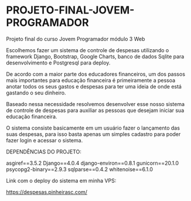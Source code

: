 # PROJETO-FINAL-JOVEM-PROGRAMADOR

Projeto final do curso Jovem Programador módulo 3 Web

Escolhemos fazer um sistema de controle de despesas utilizando o framework Django, Bootstrap, Google Charts, banco de dados Sqlite para desenvolvimento e Postgresql para deploy.

De acordo com a maior parte dos educadores financeiros, um dos passos mais importantes para educação financeira é primeiramente a pessoa anotar todos os seus gastos e despesas para ter uma ideia de onde está gastando o seu dinheiro.

Baseado nessa necessidade resolvemos desenvolver esse nosso sistema de controle de despesas para auxiliar as pessoas que desejam iniciar sua educação financeira.

O sistema consiste basicamente em um usuário fazer o lançamento das suas despesas, para isso basta apenas um simples cadastro para poder fazer login e acessar o sistema.

DEPENDÊNCIAS DO PROJETO:

asgiref==3.5.2
Django==4.0.4
django-environ==0.8.1
gunicorn==20.1.0
psycopg2-binary==2.9.3
sqlparse==0.4.2
whitenoise==6.1.0

Link com o deploy do sistema em minha VPS: 

https://despesas.pinheirasc.com/

